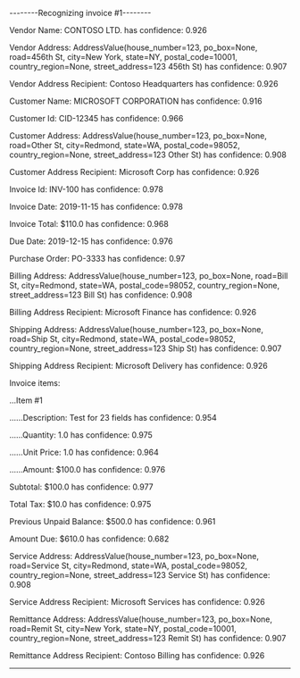 --------Recognizing invoice #1--------

Vendor Name: CONTOSO LTD. has confidence: 0.926

Vendor Address: AddressValue(house_number=123, po_box=None, road=456th St, city=New York, state=NY, postal_code=10001, country_region=None, street_address=123 456th St) has confidence: 0.907

Vendor Address Recipient: Contoso Headquarters has confidence: 0.926

Customer Name: MICROSOFT CORPORATION has confidence: 0.916

Customer Id: CID-12345 has confidence: 0.966

Customer Address: AddressValue(house_number=123, po_box=None, road=Other St, city=Redmond, state=WA, postal_code=98052, country_region=None, street_address=123 Other St) has confidence: 0.908

Customer Address Recipient: Microsoft Corp has confidence: 0.926

Invoice Id: INV-100 has confidence: 0.978

Invoice Date: 2019-11-15 has confidence: 0.978

Invoice Total: $110.0 has confidence: 0.968

Due Date: 2019-12-15 has confidence: 0.976

Purchase Order: PO-3333 has confidence: 0.97

Billing Address: AddressValue(house_number=123, po_box=None, road=Bill St, city=Redmond, state=WA, postal_code=98052, country_region=None, street_address=123 Bill St) has confidence: 0.908

Billing Address Recipient: Microsoft Finance has confidence: 0.926

Shipping Address: AddressValue(house_number=123, po_box=None, road=Ship St, city=Redmond, state=WA, postal_code=98052, country_region=None, street_address=123 Ship St) has confidence: 0.907

Shipping Address Recipient: Microsoft Delivery has confidence: 0.926

Invoice items:

...Item #1

......Description: Test for 23 fields has confidence: 0.954

......Quantity: 1.0 has confidence: 0.975

......Unit Price: 1.0 has confidence: 0.964

......Amount: $100.0 has confidence: 0.976

Subtotal: $100.0 has confidence: 0.977

Total Tax: $10.0 has confidence: 0.975

Previous Unpaid Balance: $500.0 has confidence: 0.961

Amount Due: $610.0 has confidence: 0.682

Service Address: AddressValue(house_number=123, po_box=None, road=Service St, city=Redmond, state=WA, postal_code=98052, country_region=None, street_address=123 Service St) has confidence: 0.908

Service Address Recipient: Microsoft Services has confidence: 0.926

Remittance Address: AddressValue(house_number=123, po_box=None, road=Remit St, city=New York, state=NY, postal_code=10001, country_region=None, street_address=123 Remit St) has confidence: 0.907

Remittance Address Recipient: Contoso Billing has confidence: 0.926

---

